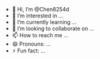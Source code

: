 - 👋 Hi, I’m @Chen8254d
- 👀 I’m interested in ...
- 🌱 I’m currently learning ...
- 💞️ I’m looking to collaborate on ...
- 📫 How to reach me ...
- 😄 Pronouns: ...
- ⚡ Fun fact: ...

<!---
Chen8254d/Chen8254d is a ✨ special ✨ repository because its `README.md` (this file) appears on your GitHub profile.
You can click the Preview link to take a look at your changes.
--->
